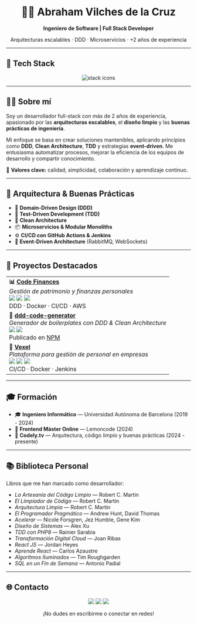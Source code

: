 <h1 align="center">👨‍💻 Abraham Vilches de la Cruz</h1>
<p align="center"><strong>Ingeniero de Software | Full Stack Developer</strong></p>
<p align="center">Arquitecturas escalables · DDD · Microservicios · +2 años de experiencia</p>


---
## 🧰 Tech Stack

<p align="center">
  <img src="https://skillicons.dev/icons?i=react,nestjs,nodejs,symfony,flask,py,ts,js,tailwind,vite,postgres,mysql,mongodb,docker,aws,jenkins,git,github&perline=9" alt="stack icons" />
</p>

---


## 👨‍💻 Sobre mí

Soy un desarrollador full-stack con más de 2 años de experiencia, apasionado por las **arquitecturas escalables**, el **diseño limpio** y las **buenas prácticas de ingeniería**.

Mi enfoque se basa en crear soluciones mantenibles, aplicando principios como **DDD**, **Clean Architecture**, **TDD** y estrategias **event-driven**. Me entusiasma automatizar procesos, mejorar la eficiencia de los equipos de desarrollo y compartir conocimiento.

🎯 **Valores clave:** calidad, simplicidad, colaboración y aprendizaje continuo.

---

## 🔧 Arquitectura & Buenas Prácticas

- 🧱 **Domain-Driven Design (DDD)**  
- 🧪 **Test-Driven Development (TDD)**  
- 🧼 **Clean Architecture**  
- 📦 **Microservicios & Modular Monoliths**  
- ⚙️ **CI/CD con GitHub Actions & Jenkins**  
- 📡 **Event-Driven Architecture** (RabbitMQ, WebSockets)

---

## 🚀 Proyectos Destacados

<table>
  <tr>
    <td valign="top">
      <strong>📊 <a href="https://github.com/AbrahamVilchesDeLaCruz/code-finances">Code Finances</a></strong><br/>
      <em>Gestión de patrimonio y finanzas personales</em><br/>
      <img src="https://img.shields.io/badge/React-61DAFB?style=flat&logo=react&logoColor=white"/>
      <img src="https://img.shields.io/badge/NestJS-E0234E?style=flat&logo=nestjs&logoColor=white"/>
      <img src="https://img.shields.io/badge/MongoDB-47A248?style=flat&logo=mongodb&logoColor=white"/>
      <br/>
      DDD · Docker · CI/CD · AWS
    </td>
  </tr>
  <tr>
    <td valign="top">
      <strong>🧱 <a href="https://github.com/AbrahamVilchesDeLaCruz/bolierplate-ddd">ddd-code-generator</a></strong><br/>
      <em>Generador de boilerplates con DDD & Clean Architecture</em><br/>
      <img src="https://img.shields.io/badge/Node.js-339933?style=flat&logo=nodedotjs&logoColor=white"/>
      <img src="https://img.shields.io/badge/NPM-CB3837?style=flat&logo=npm&logoColor=white"/>
      <br/>
      Publicado en <a href="https://www.npmjs.com/package/ddd-code-generator">NPM</a>
    </td>
  </tr>
  <tr>
    <td valign="top">
      <strong>👥 <a href="https://github.com/AbrahamVilchesDeLaCruz/vexel">Vexel</a></strong><br/>
      <em>Plataforma para gestión de personal en empresas</em><br/>
      <img src="https://img.shields.io/badge/React-61DAFB?style=flat&logo=react&logoColor=white"/>
      <img src="https://img.shields.io/badge/MongoDB-47A248?style=flat&logo=mongodb&logoColor=white"/>
      <img src="https://img.shields.io/badge/AWS-232F3E?style=flat&logo=amazon-aws&logoColor=white"/>
      <br/>
      CI/CD · Docker · Jenkins
    </td>
  </tr>
</table>

---

## 🎓 Formación

- 🎓 **Ingeniero Informático** — Universidad Autónoma de Barcelona (2019 - 2024)  
- 🧠 **Frontend Máster Online** — Lemoncode (2024)  
- 📘 **Codely.tv** — Arquitectura, código limpio y buenas prácticas (2024 - presente)

---

## 📚 Biblioteca Personal

Libros que me han marcado como desarrollador:

- *La Artesanía del Código Limpio* — Robert C. Martin  
- *El Limpiador de Código* — Robert C. Martin  
- *Arquitectura Limpia* — Robert C. Martin  
- *El Programador Pragmático* — Andrew Hunt, David Thomas  
- *Acelerar* — Nicole Forsgren, Jez Humble, Gene Kim  
- *Diseño de Sistemas* — Alex Xu  
- *TDD con PHP8* — Rainier Sarabia  
- *Transformación Digital Cloud* — Joan Ribas  
- *React JS* — Jordan Heyes  
- *Aprende React* — Carlos Azaustre  
- *Algoritmos Iluminados* — Tim Roughgarden  
- *SQL en un Fin de Semana* — Antonio Padial

---

## 🌐 Contacto

<p align="center">
  <a href="https://github.com/AbrahamVilchesDeLaCruz"><img src="https://img.shields.io/badge/GitHub-181717?style=for-the-badge&logo=github&logoColor=white"/></a>
  <a href="https://www.linkedin.com/in/abraham-vilches-de-la-cruz-295538175/"><img src="https://img.shields.io/badge/LinkedIn-0A66C2?style=for-the-badge&logo=linkedin&logoColor=white"/></a>
  <a href="mailto:abrahamvilchesdelacruz@gmail.com"><img src="https://img.shields.io/badge/Gmail-EA4335?style=for-the-badge&logo=gmail&logoColor=white"/></a>
</p>

<p align="center">¡No dudes en escribirme o conectar en redes!</p>
